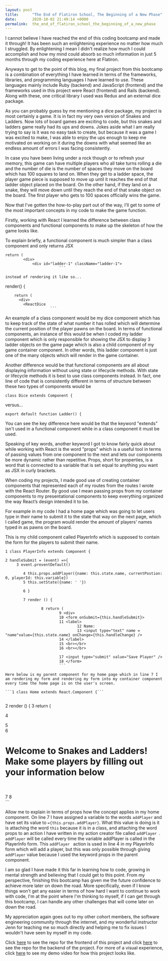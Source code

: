 ```yaml
---
layout: post
title:      "The End of Flatiron School, The Beginning of a New Phase"
date:       2020-10-02 21:49:14 +0000
permalink:  the_end_of_flatiron_school_the_beginning_of_a_new_phase
---
```


I cannot believe I have reached the end of this coding bootcamp and made it through! It has been such an enlightening experience no matter how much I struggled. By enlightening I mean I didn't realize how much I could accomplish and how my mind could absorb so much information in just 5 months through my coding experience here at Flatiron.

Anyways to get to the point of this blog, my final project from this bootcamp is a combination of everything I have learned in terms of the frameworks, libraries, and programming languages I have learned to use. These languages mainly include Ruby (backend) and JavaScript (frontend) and the frameworks used in this project were React (frontend) and Rails (backend). Along with these, one critical library I used was Redux and an external dice package.

As you can probably guess by me mentioning a dice package, my project is most certainly a game. It is in fact my very own version of Snakes and Ladders. Now lots of board games are exciting to code, but this snakes and ladders game really had its ups and downs. Jokes aside what I am really trying to say is it was no easy task to create, but because it was a game I was excited to make, I was able to enjoy the ups enough to keep me motivated on working on it during the downs with what seemed like an endless amount of errors I was facing consistently.

In case you have been living under a rock though or to refresh your memory, this game can have multiple players who all take turns rolling a die and the number of die is the number of spaces they move on the board which has 100 squares to land on. When they get to a ladder space, the player game piece is supposed to move up until it reaches the end of that ladder object placed on the board. On the other hand, if they land on a snake, they will move down until they reach the end of that snake object on the board. The first player who gets to 100 spaces officially wins the game.

Now that I've gotten the how-to-play part out of the way, I'll get to some of the most important concepts in my code to make the game function.

Firstly, working with React I learned the difference between class components and functional components to make up the skeleton of how the game looks like.

To explain briefly, a functional component is much simpler than a class component and only returns JSX
```
return (
        <div>
            <div id="ladder-1" className="ladder-1">
						```
						
instead of rendering it like so...

```
render() {
      
        return (
          <div>
            <ReactDice
						``` 				 

An example of a class component would be my dice component which has to keep track of the state of what number it has rolled which will determine the current position of the player pawns on the board. In terms of functional components, an instance of this would be when I coded my ladder component which is only responsible for showing the JSX to display 3 ladder objects on the game page which is also a child component of my game container component. In other words, this ladder component is just one of the many objects which will render in the game container.
				
Another difference would be that functional components are all about displaying information without using state or lifecycle methods. With state or lifecycle methods it is best to use class components instead. In fact, one line of code that is consistently different in terms of structure between these two types of components would be 
				
```
class Dice extends Component {
```
				
versus...
				
```
export default function Ladder() {
```
				
You can see the key difference here would be that the keyword "extends" isn't used in a functional component while in a class component it must be used.

Speaking of key words, another keyword I got to know fairly quick about while working with React is the word "props" which is a useful tool in terms of passing values from one component to the next and lets our components be more dynamic rather than repetitive. Props, short for properties, is a word that is connected to a variable that is set equal to anything you want as JSX in curly brackets.

When coding my projects, I made good use of creating container components that represented each of my routes from the routes I wrote with the React Router. By good use I mean passing props from my container components to my presentational components to keep everything organized the way React’s design intended it to be.

For example in my code I had a home page which was going to let users type in their name to submit it to the state that way on the next page, which I called game, the program would render the amount of players' names typed in as pawns on the board.

This is my child component called PlayerInfo which is supposed to contain the form for the players to submit their name.

```
1 class PlayerInfo extends Component { 

2 handleSubmit = (event) =>{
     3 event.preventDefault()

		4 this.props.addPlayer({name: this.state.name, currentPostion: 0, playerId: this.variable})
		5 this.setState({name: ' '})

		6 }

		7 render () {

				8 return (
						9 <div>
						10 <form onSubmit={this.handleSubmit}>
						11 <label>
								12 Name:
								13 <input type="text" name = "name"value={this.state.name} onChange={this.handleChange} />
						14 </label>
						15 <br></br>
						16 <br></br>

						17 <input type="submit" value="Save Player" />
						18 </form>
						```
				
Here below is my parent component for my home page which in line 7 I am rendering my form and rendering my form into my container component every time the home page is on the user's screen.

```1 class Home extends React.Component {```
				
```
2 render () {
3 return (
      
 4 <div>
 5 <div>
 6 <h1>Welcome to Snakes and Ladders! Make some players by filling out your information below</h1><br></br>
 7 <PlayerInfo addPlayer={this.props.addPlayer} moveForward={this.props.moveForward}/>
 8  </div>
			```

Allow me to explain in terms of props how the concept applies in my home component. On line 7 I have assigned a variable to the words ```addPlayer``` and have set its value to ```={this.props.addPlayer}```. What this value is doing is it is attaching the word ```this``` because it is in a class, and attaching the word props to an action I have written in my action creator file called ```addPlayer ```. ```addPlayer``` will be called every time the variable addPlayer is called in the PlayerInfo form. This ```addPlayer ``` action is used in line 4 in my PlayerInfo form which will add a player, but this was only possible through giving ```addPlayer``` value because I used the keyword props in the parent component.

I am so glad I have made it this far in learning how to code, growing in mental strength and believing that I could get to this point. From my perspective, finishing this bootcamp has given me the future confidence to achieve more later on down the road. More specifically, even if I know things won't get any easier in terms of how hard I want to continue to work with code, I'm at the point where I'm thinking to myself, if I can get through this bootcamp, I can handle any other challenges that will come later on down the road.

My appreciation again goes out to my other cohort members, the software engineering community through the internet, and my wonderful instructor Jenn for teaching me so much directly and helping me to fix issues I wouldn't have seen by myself in my code.

Click [here](https://github.com/codewithirene567/snakes-and-ladders-react) to see the repo for the frontend of this project and click [here](https://github.com/codewithirene567/snakes-and-ladders-backend) to see the repo for the backend of the project. For more of a visual experience, click [here](https://www.youtube.com/watch?v=vm3m8XwftXs) to see my demo video for how this project looks like.






